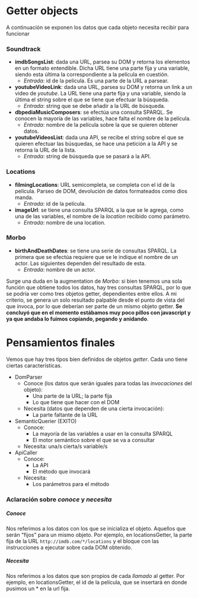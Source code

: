 # Getter objects
A continuación se exponen los datos que cada objeto necesita recibir para funcionar

### **Soundtrack**
* **imdbSongsList**: dada una URL, parsea su DOM y retorna los elementos en un formato entendible. Dicha URL tiene una parte fija y una variable, siendo esta última la correspondiente a la película en cuestión.
  * *Entrada*: id de la película. Es una parte de la URL a parsear.
* **youtubeVideoLink**: dada una URL, parsea su DOM y retorna un link a un video de *youtube*. La URL tiene una parte fija y una variable, siendo la última el string sobre el que se tiene que efectuar la búsqueda.
  * *Entrada*: string que se debe añadir a la URL de búsqueda.
* **dbpediaMusicComposers**: se efectúa una consulta SPARQL. Se conocen la mayoría de las variables, hace falta el nombre de la película.
  * *Entrada*: nombre de la película sobre la que se quieren obtener datos.
* **youtubeVideosList**: dada una API, se recibe el string sobre el que se quieren efectuar las búsquedas, se hace una petición a la API y se retorna la URL de la lista.
  * *Entrada*: string de búsqueda que se pasará a la API.

### **Locations**
* **filmingLocations**: URL semicompleta, se completa con el id de la película. Parseo de DOM, devolución de datos formateados como dios manda.
  * *Entrada*: id de la película.
* **imageUrl**: se tiene una consulta SPARQL a la que se le agrega, como una de las variables, el nombre de la *location* recibido como parámetro.
  * *Entrada*: nombre de una location.

### **Morbo**
* **birthAndDeathDates**: se tiene una serie de consultas SPARQL. La primera que se efectúa requiere que se le indique el nombre de un actor. Las siguientes dependen del resultado de esta.
  * *Entrada*: nombre de un actor.

Surge una duda en la augmentation de *Morbo*: si bien tenemos una sola función que obtiene todos los datos, hay tres consultas SPARQL, por lo que se podría ver como tres objetos getter, dependientes entre ellos. A mi criterio, se genera un solo resultado palpable desde el punto de vista del que invoca, por lo que deberían ser parte de un mismo objeto getter. **Se concluyó que en el momento estábamos muy poco pillos con javascript y ya que andaba lo fuimos copiando, pegando y anidando**.

# Pensamientos finales
Vemos que hay tres tipos bien definidos de objetos *getter*. Cada uno tiene ciertas características.
* DomParser
  * Conoce (los datos que serán iguales para todas las *invocaciones* del objeto):
    * Una parte de la URL; la parte fija
    * Lo que tiene que hacer con el DOM
  * Necesita (datos que dependen de una cierta invocación):
    * La parte faltante de la URL
* SemanticQuerier (EXITO)
  * Conoce:
    * La mayoría de las variables a usar en la consulta SPARQL
    * El motor semántico sobre el que se va a consultar
  * Necesita: una/s cierta/s variable/s
* ApiCaller
  * Conoce:
    * La API
    * El método que invocará
  * Necesita:
    * Los parámetros para el método

### Aclaración sobre *conoce* y *necesita*
##### Conoce
Nos referimos a los datos con los que se inicializa el objeto. Aquellos que serán "fijos" para un mismo objeto. Por ejemplo, en locationsGetter, la parte fija de la URL `http://imdb.com/*/locations` y el bloque con las instrucciones a ejecutar sobre cada DOM obtenido.
##### Necesita
Nos referimos a los datos que son propios de cada *llamado* al getter. Por ejemplo, en locationsGetter, el id de la película, que se insertará en donde pusimos un * en la url fija.
